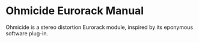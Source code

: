 # Ohmicide Eurorack Manual

Ohmicide is a stereo distortion Eurorack module, inspired by its eponymous software plug-in.
